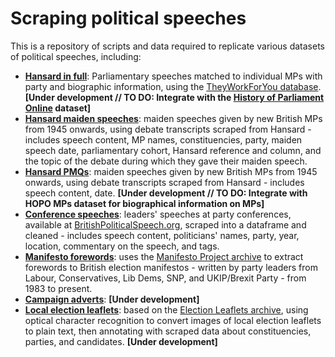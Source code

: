 # Scraping political speeches

This is a repository of scripts and data required to replicate various datasets of political speeches, including:
 * [**Hansard in full**](https://github.com/nrbailey/scraping-political-speeches/tree/master/hansard-in-full): Parliamentary speeches matched to individual MPs with party and biographic information, using the [TheyWorkForYou database](https://www.theyworkforyou.com/). **[Under development // TO DO: Integrate with the [History of Parliament Online](https://membersafter1832.historyofparliamentonline.org/about) dataset]**
 * [**Hansard maiden speeches**](https://github.com/nrbailey/scraping-political-speeches/tree/master/hansard-maiden-speeches): maiden speeches given by new British MPs from 1945 onwards, using debate transcripts scraped from Hansard - includes speech content, MP names, constituencies, party, maiden speech date, parliamentary cohort, Hansard reference and column, and the topic of the debate during which they gave their maiden speech.
 * [**Hansard PMQs**](https://github.com/nrbailey/scraping-political-speeches/tree/master/hansard-pmqs): maiden speeches given by new British MPs from 1945 onwards, using debate transcripts scraped from Hansard - includes speech content, date. **[Under development // TO DO: Integrate with HOPO MPs dataset for biographical information on MPs]**
 * [**Conference speeches**](https://github.com/nrbailey/scraping-political-speeches/tree/master/conference-speeches): leaders' speeches at party conferences, available at [BritishPoliticalSpeech.org](http://www.britishpoliticalspeech.org/speech-archive.htm), scraped into a dataframe and cleaned - includes speech content, politicians' names, party, year, location, commentary on the speech, and tags.
 * [**Manifesto forewords**](https://www.github.com/nrbailey/scraping-political-speeches/tree/master/manifesto-forewords): uses the [Manifesto Project archive](https://visuals.manifesto-project.wzb.eu/mpdb-shiny/cmp_dashboard_dataset/) to extract forewords to British election manifestos - written by party leaders from Labour, Conservatives, Lib Dems, SNP, and UKIP/Brexit Party - from 1983 to present.
 * [**Campaign adverts**](https://www.github.com/nrbailey/scraping-political-speeches/tree/master/campaign-adverts): **[Under development]**
 * [**Local election leaflets**](https://www.github.com/nrbailey/scraping-political-speeches/tree/master/local-election-leaflets): based on the [Election Leaflets archive](https://electionleaflets.org/?msclkid=9708dcc1d11b11eca98f44acf2e3bb5f), using optical character recognition to convert images of local election leaflets to plain text, then annotating with scraped data about constituencies, parties, and candidates. **[Under development]**
